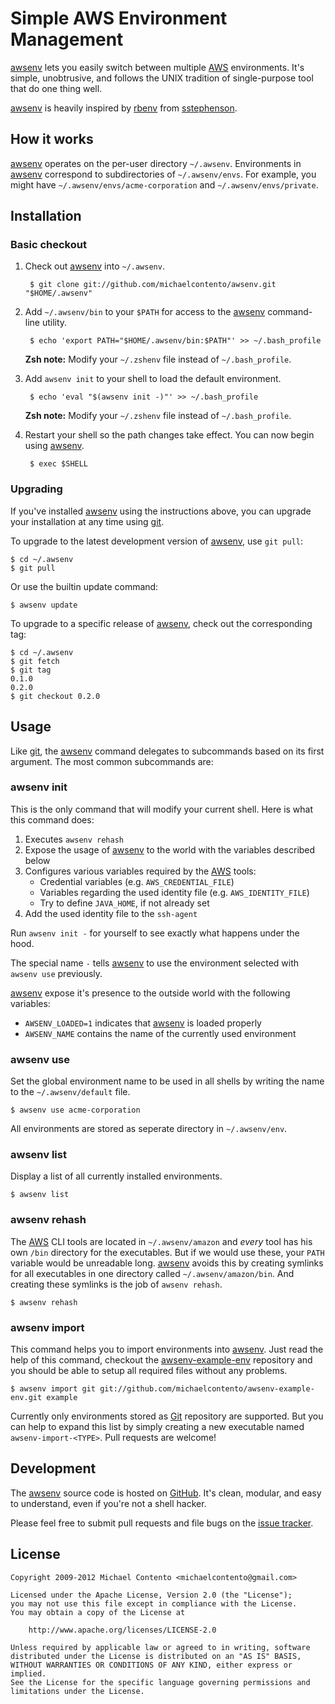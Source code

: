 # Simple AWS Environment Management 

[awsenv][] lets you easily switch between multiple [AWS][] environments. It's
simple, unobtrusive, and follows the UNIX tradition of single-purpose tool that
do one thing well.

[awsenv][] is heavily inspired by [rbenv][] from [sstephenson][].

## How it works

[awsenv][] operates on the per-user directory `~/.awsenv`. Environments in
[awsenv][] correspond to subdirectories of `~/.awsenv/envs`. For example, you
might have `~/.awsenv/envs/acme-corporation` and `~/.awsenv/envs/private`.

## Installation

### Basic checkout

1. Check out [awsenv][] into `~/.awsenv`.

        $ git clone git://github.com/michaelcontento/awsenv.git "$HOME/.awsenv"

2. Add `~/.awsenv/bin` to your `$PATH` for access to the [awsenv][] command-line
utility.

        $ echo 'export PATH="$HOME/.awsenv/bin:$PATH"' >> ~/.bash_profile

    **Zsh note:** Modify your `~/.zshenv` file instead of `~/.bash_profile`.

3. Add `awsenv init` to your shell to load the default environment.

        $ echo 'eval "$(awsenv init -)"' >> ~/.bash_profile

    **Zsh note:** Modify your `~/.zshenv` file instead of `~/.bash_profile`.

4. Restart your shell so the path changes take effect. You can now begin using
[awsenv][].

        $ exec $SHELL

### Upgrading

If you've installed [awsenv][] using the instructions above, you can upgrade 
your installation at any time using [git][].

To upgrade to the latest development version of [awsenv][], use `git pull`:

    $ cd ~/.awsenv
    $ git pull

Or use the builtin update command:

    $ awsenv update

To upgrade to a specific release of [awsenv][], check out the corresponding tag:

    $ cd ~/.awsenv
    $ git fetch
    $ git tag
    0.1.0
    0.2.0
    $ git checkout 0.2.0

## Usage

Like [git][], the [awsenv][] command delegates to subcommands based on its first
argument. The most common subcommands are:

### awsenv init

This is the only command that will modify your current shell. Here is what this
command does:

1. Executes `awsenv rehash`
2. Expose the usage of [awsenv][] to the world with the variables described
below
3. Configures various variables required by the [AWS][] tools:
    * Credential variables (e.g. `AWS_CREDENTIAL_FILE`)
    * Variables regarding the used identity file (e.g. `AWS_IDENTITY_FILE`)
    * Try to define `JAVA_HOME`, if not already set
4. Add the used identity file to the `ssh-agent`

Run `awsenv init -` for yourself to see exactly what happens under the hood.

The special name `-` tells [awsenv][] to use the environment selected with
`awsenv use` previously.

[awsenv][] expose it's presence to the outside world with the following 
variables:

* `AWSENV_LOADED=1` indicates that [awsenv][] is loaded properly
* `AWSENV_NAME` contains the name of the currently used environment

### awsenv use

Set the global environment name to be used in all shells by writing the name to
the `~/.awsenv/default` file.

    $ awsenv use acme-corporation

All environments are stored as seperate directory in `~/.awsenv/env`.

### awsenv list

Display a list of all currently installed environments.

    $ awsenv list

### awsenv rehash

The [AWS][] CLI tools are located in `~/.awsenv/amazon` and *every* tool has his
own `/bin` directory for the executables. But if we would use these, your `PATH`
variable would be unreadable long. [awsenv][] avoids this by creating symlinks
for all executables in one directory called `~/.awsenv/amazon/bin`. And creating
these symlinks is the job of `awsenv rehash`.

    $ awsenv rehash

### awsenv import

This command helps you to import environments into [awsenv][]. Just read the 
help of this command, checkout the [awsenv-example-env][] repository and you 
should be able to setup all required files without any problems.

    $ awsenv import git git://github.com/michaelcontento/awsenv-example-env.git example

Currently only environments stored as [Git][] repository are supported. But you 
can help to expand this list by simply creating a new executable named 
`awsenv-import-<TYPE>`. Pull requests are welcome!

## Development

The [awsenv][] source code is hosted on [GitHub][]. It's clean, modular, and 
easy to understand, even if you're not a shell hacker.

Please feel free to submit pull requests and file bugs on the [issue tracker][].

## License

    Copyright 2009-2012 Michael Contento <michaelcontento@gmail.com>

    Licensed under the Apache License, Version 2.0 (the "License");
    you may not use this file except in compliance with the License.
    You may obtain a copy of the License at

        http://www.apache.org/licenses/LICENSE-2.0

    Unless required by applicable law or agreed to in writing, software
    distributed under the License is distributed on an "AS IS" BASIS,
    WITHOUT WARRANTIES OR CONDITIONS OF ANY KIND, either express or implied.
    See the License for the specific language governing permissions and
    limitations under the License.

  [AWS]: https://aws.amazon.com/
  [GitHub]: https://github.com
  [awsenv]: https://github.com/michaelcontento/awsenv
  [awsenv-example-env]: https://github.com/michaelcontento/awsenv-example-env
  [git]: http://git-scm.com
  [issue tracker]: https://github.com/michaelcontento/awsenv/issues
  [rbenv]: https://github.com/sstephenson/rbenv
  [sstephenson]: https://github.com/sstephenson
